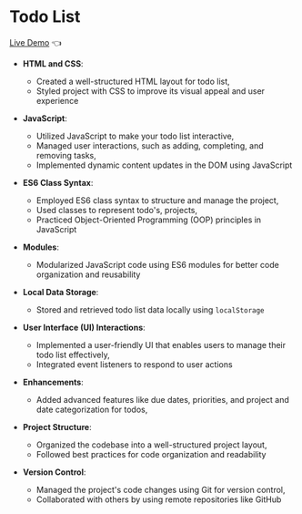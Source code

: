 # Todo List

[Live Demo](https://karolkarnas.github.io/todo-list/dist/index.html) :point_left:

- **HTML and CSS**:
  - Created a well-structured HTML layout for todo list,
  - Styled project with CSS to improve its visual appeal and user experience

- **JavaScript**:
  - Utilized JavaScript to make your todo list interactive,
  - Managed user interactions, such as adding, completing, and removing tasks,
  - Implemented dynamic content updates in the DOM using JavaScript

- **ES6 Class Syntax**:
  - Employed ES6 class syntax to structure and manage the project,
  - Used classes to represent todo's, projects,
  - Practiced Object-Oriented Programming (OOP) principles in JavaScript

- **Modules**:
  - Modularized JavaScript code using ES6 modules for better code organization and reusability

- **Local Data Storage**:
  - Stored and retrieved todo list data locally using `localStorage` 

- **User Interface (UI) Interactions**:
  - Implemented a user-friendly UI that enables users to manage their todo list effectively,
  - Integrated event listeners to respond to user actions

- **Enhancements**:
  - Added advanced features like due dates, priorities, and project and date categorization for todos,

- **Project Structure**:
  - Organized the codebase into a well-structured project layout,
  - Followed best practices for code organization and readability

- **Version Control**:
  - Managed the project's code changes using Git for version control,
  - Collaborated with others by using remote repositories like GitHub